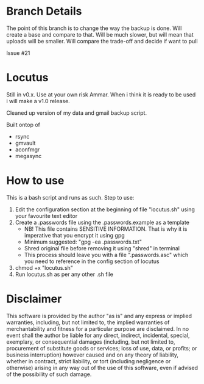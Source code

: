 # Branch Details

The point of this branch is to change the way the backup is done. Will create a base and compare to that. Will be much slower, but will mean that uploads will be smaller. Will compare the trade-off and decide if want to pull

Issue #21

# Locutus

Still in v0.x. Use at your own risk Ammar. When i think it is ready to be used i will make a v1.0 release.

Cleaned up version of my data and gmail backup script. 

Built ontop of
* rsync
* gmvault
* aconfmgr
* megasync

# How to use

This is a bash script and runs as such. 
Step to use:
 1) Edit the configuration section at the beginning of file "locutus.sh" using your favourite text editor
 2) Create a .passwords file using the .passwords.example as a template
    * NB! This file contains SENSITIVE INFORMATION. That is why it is imperative that you encrypt it using gpg
    * Minimum suggested: "gpg -ea .passwords.txt"
    * Shred original file before removing it using "shred" in terminal
    * This process should leave you with a file ".passwords.asc" which you need to reference in the config section of locutus
 3) chmod +x "locutus.sh"
 4) Run locutus.sh as per any other .sh file
 
# Disclaimer 
This software is provided by the author "as is" and any express or implied warranties, including, but not limited to, the implied warranties of merchantability and fitness for a particular purpose are disclaimed. In no event shall the author be liable for any direct, indirect, incidental, special, exemplary, or consequential damages (including, but not limited to, procurement of substitute goods or services; loss of use, data, or profits; or business interruption) however caused and on any theory of liability, whether in contract, strict liability, or tort (including negligence or otherwise) arising in any way out of the use of this software, even if advised of the possibility of such damage.
